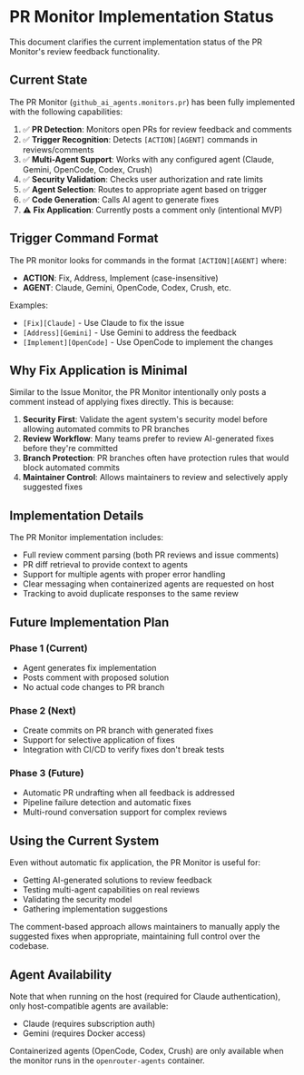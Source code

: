 # PR Monitor Implementation Status

This document clarifies the current implementation status of the PR Monitor's review feedback functionality.

## Current State

The PR Monitor (`github_ai_agents.monitors.pr`) has been fully implemented with the following capabilities:

1. ✅ **PR Detection**: Monitors open PRs for review feedback and comments
2. ✅ **Trigger Recognition**: Detects `[ACTION][AGENT]` commands in reviews/comments
3. ✅ **Multi-Agent Support**: Works with any configured agent (Claude, Gemini, OpenCode, Codex, Crush)
4. ✅ **Security Validation**: Checks user authorization and rate limits
5. ✅ **Agent Selection**: Routes to appropriate agent based on trigger
6. ✅ **Code Generation**: Calls AI agent to generate fixes
7. ⚠️  **Fix Application**: Currently posts a comment only (intentional MVP)

## Trigger Command Format

The PR monitor looks for commands in the format `[ACTION][AGENT]` where:

- **ACTION**: Fix, Address, Implement (case-insensitive)
- **AGENT**: Claude, Gemini, OpenCode, Codex, Crush, etc.

Examples:
- `[Fix][Claude]` - Use Claude to fix the issue
- `[Address][Gemini]` - Use Gemini to address the feedback
- `[Implement][OpenCode]` - Use OpenCode to implement the changes

## Why Fix Application is Minimal

Similar to the Issue Monitor, the PR Monitor intentionally only posts a comment instead of applying fixes directly. This is because:

1. **Security First**: Validate the agent system's security model before allowing automated commits to PR branches
2. **Review Workflow**: Many teams prefer to review AI-generated fixes before they're committed
3. **Branch Protection**: PR branches often have protection rules that would block automated commits
4. **Maintainer Control**: Allows maintainers to review and selectively apply suggested fixes

## Implementation Details

The PR Monitor implementation includes:

- Full review comment parsing (both PR reviews and issue comments)
- PR diff retrieval to provide context to agents
- Support for multiple agents with proper error handling
- Clear messaging when containerized agents are requested on host
- Tracking to avoid duplicate responses to the same review

## Future Implementation Plan

### Phase 1 (Current)
- Agent generates fix implementation
- Posts comment with proposed solution
- No actual code changes to PR branch

### Phase 2 (Next)
- Create commits on PR branch with generated fixes
- Support for selective application of fixes
- Integration with CI/CD to verify fixes don't break tests

### Phase 3 (Future)
- Automatic PR undrafting when all feedback is addressed
- Pipeline failure detection and automatic fixes
- Multi-round conversation support for complex reviews

## Using the Current System

Even without automatic fix application, the PR Monitor is useful for:
- Getting AI-generated solutions to review feedback
- Testing multi-agent capabilities on real reviews
- Validating the security model
- Gathering implementation suggestions

The comment-based approach allows maintainers to manually apply the suggested fixes when appropriate, maintaining full control over the codebase.

## Agent Availability

Note that when running on the host (required for Claude authentication), only host-compatible agents are available:
- Claude (requires subscription auth)
- Gemini (requires Docker access)

Containerized agents (OpenCode, Codex, Crush) are only available when the monitor runs in the `openrouter-agents` container.
